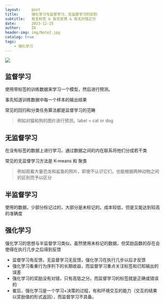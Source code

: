 ```yaml
---
layout:     post
title:      强化学习与监督学习、无监督学习的区别
subtitle:   有无标签 & 有无反馈 & 有无对错之分
date:       2023-12-25
author:     ZA
header-img: img/Note2.jpg
catalog: true
tags:
    - 强化学习
---
```


![](https://s3.bmp.ovh/imgs/2024/09/19/026f714a08c33dbf.jpg)

## 监督学习

使用带标签的训练数据来学习一个模型，然后进行预测。

事先知道训练数据中每一个样本的输出结果

常见的回归和分类任务算法都是监督学习的范畴

> 例如对猫和狗的图片进行预测，label = cat or dog

## 无监督学习

在没有标签的数据上进行学习，通过数据之间的内在联系将他们分成若干类

常见的无监督学习方法是 K-means 和 聚类

> 例如观看大量恐龙和鲨鱼的照片，即使不认识它们，也能根据两种动物之间的区别而予以区分

## 半监督学习

使用的数据，少部分标记过的，大部分是未标记的。成本较低，但是又能达到较高的准确度

## 强化学习

强化学习的思想与半监督学习类似，虽然使用未标记的数据，但奖励函数的存在会使得在执行几步之后得到反馈

* 监督学习有反馈，无监督学习无反馈，强化学习在执行几步以后才反馈
* 强化学习看重行为序列下的长期收益，而监督学习重点关注标签和已知输出的误差
* 强化学习的奖励没有对错，只有高低之分。而监督学习的标签就是正确或错误的
* 崔后，强化学习是一个学习+决策的过程，有和环境交互的能力（交互的结果以奖励值的形式返回），而监督学习不具备。
